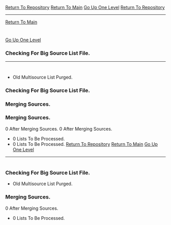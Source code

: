 [Return To Repository](https://github.com/DigitalWarrior/piholeparser/)
[Return To Main](https://github.com/DigitalWarrior/piholeparser/blob/master/RecentRunLogs/Mainlog.md)
[Go Up One Level](https://github.com/DigitalWarrior/piholeparser/blob/master/RecentRunLogs/TopLevelScripts/10-Running-Initial-Tasks.md)
[Return To Repository](https://github.com/DigitalWarrior/piholeparser/)
____________________________________
[Return To Main](https://github.com/DigitalWarrior/piholeparser/blob/master/RecentRunLogs/Mainlog.md)
# 
[Go Up One Level](https://github.com/DigitalWarrior/piholeparser/blob/master/RecentRunLogs/TopLevelScripts/10-Running-Initial-Tasks.md)
### Checking For Big Source List File.
____________________________________
# 
* Old Multisource List Purged.
### Checking For Big Source List File.
### Merging Sources.
### Merging Sources.
0 After Merging Sources.
0 After Merging Sources.
* 0 Lists To Be Processed.
* 0 Lists To Be Processed.
[Return To Repository](https://github.com/DigitalWarrior/piholeparser/)
[Return To Main](https://github.com/DigitalWarrior/piholeparser/blob/master/RecentRunLogs/Mainlog.md)
[Go Up One Level](https://github.com/DigitalWarrior/piholeparser/blob/master/RecentRunLogs/TopLevelScripts/10-Running-Initial-Tasks.md)
____________________________________
# 
### Checking For Big Source List File.
* Old Multisource List Purged.
### Merging Sources.
0 After Merging Sources.
* 0 Lists To Be Processed.
